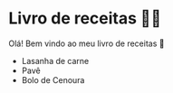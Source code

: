 # Livro de receitas :woman_cook:

Olá! Bem vindo ao meu livro de receitas :wave:

- Lasanha de carne
- Pavê
- Bolo de Cenoura